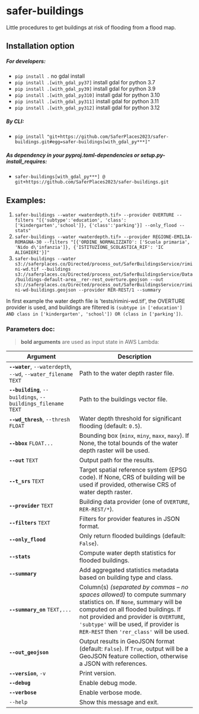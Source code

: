 # safer-buildings
Little procedures to get buildings at risk of flooding from a flood map.

## Installation option

##### For developers:
- `pip install .` no gdal install
- `pip install .[with_gdal_py37]` install gdal for python 3.7
- `pip install .[with_gdal_py39]` install gdal for python 3.9
- `pip install .[with_gdal_py310]` install gdal for python 3.10
- `pip install .[with_gdal_py311]` install gdal for python 3.11
- `pip install .[with_gdal_py312]` install gdal for python 3.12

##### By CLI:
- `pip install "git+https://github.com/SaferPlaces2023/safer-buildings.git#egg=safer-buildings[with_gdal_py***]"`

##### As dependency in your pyproj.toml-dependencies or setup.py-install_requires:
- `safer-buildings[with_gdal_py***] @ git+https://github.com/SaferPlaces2023/safer-buildings.git`


## Examples:
1. `safer-buildings --water <waterdepth.tif> --provider OVERTURE --filters "[{'subtype':'education', 'class': ['kindergarten','school']}, {'class':'parking'}] --only_flood --stats"`
2. `safer-buildings --water <waterdepth.tif> --provider REGIONE-EMILIA-ROMAGNA-30 --filters "[{'ORDINE_NORMALIZZATO': ['Scuola primaria', 'Nido d\'infanzia']}, {'ISTITUZIONE_SCOLASTICA_RIF': 'IC ALIGHIERI'}]"`
3. `safer-buildings --water s3://saferplaces.co/Directed/process_out/SaferBuildingsService/rimini-wd.tif --buildings s3://saferplaces.co/Directed/process_out/SaferBuildingsService/Data/buildings-default-area__rer-rest_overture.geojson --out s3://saferplaces.co/Directed/process_out/SaferBuildingsService/rimini-wd-buildings.geojson --provider RER-REST/1 --summary`

In first example the water depth file is 'tests/rimini-wd.tif', the OVERTURE provider is used, and buildings are filtered is `(subtype in ['education'] AND class in ['kindergarten', 'school']) OR (class in ['parking'])`.

### Parameters doc: 
> **bold arguments** are used as input state in AWS Lambda:

| **Argument**                      | **Description**                                                                                                                                         |
|-------------------------------------|---------------------------------------------------------------------------------------------------------------------------------------------------------|
| **`--water`**, `--waterdepth`, `--wd`, `--water_filename` `TEXT` | Path to the water depth raster file.                                                                                                   |
| **`--building`**, `--buildings`, `--buildings_filename` `TEXT`   | Path to the buildings vector file.                                                                                                     |
| **`--wd_thresh`**, `--thresh` `FLOAT`      | Water depth threshold for significant flooding (default: `0.5`).                                                                     |
| **`--bbox`** `FLOAT...`                    | Bounding box (`minx`, `miny`, `maxx`, `maxy`). If None, the total bounds of the water depth raster will be used.                     |
| **`--out`** `TEXT`                         | Output path for the results.                                                                                                           |
| **`--t_srs`** `TEXT`                       | Target spatial reference system (EPSG code). If None, CRS of building will be used if provided, otherwise CRS of water depth raster. |
| **`--provider`** `TEXT`                    | Building data provider (one of `OVERTURE`, `RER-REST/*`).                                                                              |
| **`--filters`** `TEXT`                     | Filters for provider features in JSON format.                                                                                         |
| **`--only_flood`**                       | Only return flooded buildings (default: `False`).                                                                                      |
| **`--stats`**                            | Compute water depth statistics for flooded buildings.                                                                                 |
| **`--summary`**                          | Add aggregated statistics metadata based on building type and class.                                               |
| **`--summary_on`** `TEXT,...`                         | Column(s) _(separated by commas – no spaces allowed)_ to compute summary statistics on. If `None`, summary will be computed on all flooded buildings. If not provided and provider is `OVERTURE`, `'subtype'` will be used, if provider is `RER-REST` then `'rer_class'` will be used.                                               |
| **`--out_geojson`**                      | Output results in GeoJSON format (default: `False`). If `True`, output will be a GeoJSON feature collection, otherwise a JSON with references. |
| **`--version`**, `-v`                    | Print version.                                                                                                                         |
| **`--debug`**                            | Enable debug mode.                                                                                                                     |
| **`--verbose`**                          | Enable verbose mode.                                                                                                                   |
| `--help`                             | Show this message and exit.                                                                                                            |
